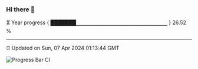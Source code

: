 ### Hi there 👋

⏳ Year progress { ███████▁▁▁▁▁▁▁▁▁▁▁▁▁▁▁▁▁▁▁▁▁▁▁ } 26.52 %

---

⏰ Updated on Sun, 07 Apr 2024 01:13:44 GMT

![Progress Bar CI](https://github.com/liununu/liununu/workflows/Progress%20Bar%20CI/badge.svg)

